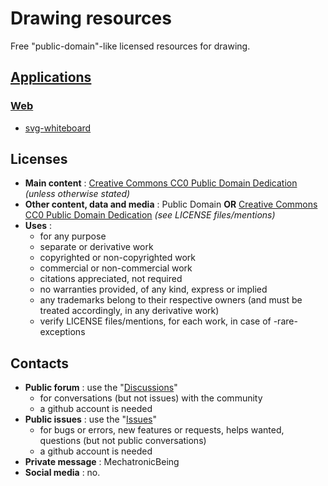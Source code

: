 # Drawing resources 
Free "public-domain"-like licensed resources for drawing.

## [Applications](applications/)
### [Web](applications/web/)
- [svg-whiteboard](applications/web/svg-whiteboard/whiteboard.html)

## Licenses
- **Main content** : [Creative Commons CC0 Public Domain Dedication](LICENSE) *(unless otherwise stated)*
- **Other content, data and media** : Public Domain **OR** [Creative Commons CC0 Public Domain Dedication](LICENSE) *(see LICENSE files/mentions)*
- **Uses** : 
  - for any purpose
  - separate or derivative work
  - copyrighted or non-copyrighted work
  - commercial or non-commercial work
  - citations appreciated, not required
  - no warranties provided, of any kind, express or implied
  - any trademarks belong to their respective owners (and must be treated accordingly, in any derivative work)
  - verify LICENSE files/mentions, for each work, in case of -rare- exceptions

## Contacts
- **Public forum** : use the "[Discussions](https://github.com/MechatronicBeing/MechatronicBeing.github.io/discussions)"
  - for conversations (but not issues) with the community 
  - a github account is needed
- **Public issues** : use the "[Issues](https://github.com/MechatronicBeing/MechatronicBeing.github.io/issues)"
  - for bugs or errors, new features or requests, helps wanted, questions (but not public conversations)
  - a github account is needed
- **Private message** : MechatronicBeing
- **Social media** : no. 
